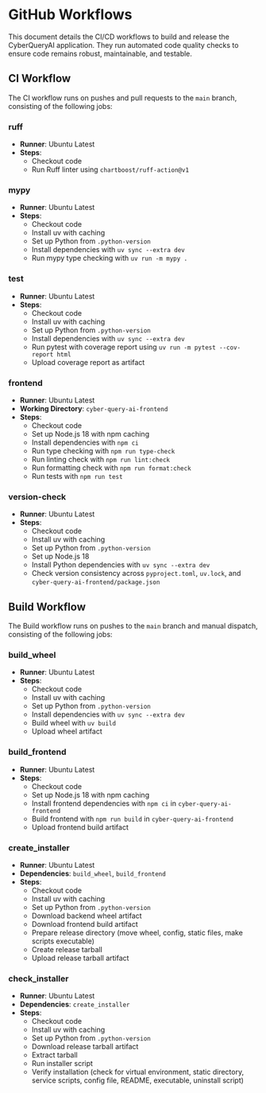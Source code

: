 # GitHub Workflows

This document details the CI/CD workflows to build and release the CyberQueryAI application. They run automated code quality checks to ensure code remains robust, maintainable, and testable.

## CI Workflow

The CI workflow runs on pushes and pull requests to the `main` branch, consisting of the following jobs:

### ruff
- **Runner**: Ubuntu Latest
- **Steps**:
  - Checkout code
  - Run Ruff linter using `chartboost/ruff-action@v1`

### mypy
- **Runner**: Ubuntu Latest
- **Steps**:
  - Checkout code
  - Install uv with caching
  - Set up Python from `.python-version`
  - Install dependencies with `uv sync --extra dev`
  - Run mypy type checking with `uv run -m mypy .`

### test
- **Runner**: Ubuntu Latest
- **Steps**:
  - Checkout code
  - Install uv with caching
  - Set up Python from `.python-version`
  - Install dependencies with `uv sync --extra dev`
  - Run pytest with coverage report using `uv run -m pytest --cov-report html`
  - Upload coverage report as artifact

### frontend
- **Runner**: Ubuntu Latest
- **Working Directory**: `cyber-query-ai-frontend`
- **Steps**:
  - Checkout code
  - Set up Node.js 18 with npm caching
  - Install dependencies with `npm ci`
  - Run type checking with `npm run type-check`
  - Run linting check with `npm run lint:check`
  - Run formatting check with `npm run format:check`
  - Run tests with `npm run test`

### version-check
- **Runner**: Ubuntu Latest
- **Steps**:
  - Checkout code
  - Install uv with caching
  - Set up Python from `.python-version`
  - Set up Node.js 18
  - Install Python dependencies with `uv sync --extra dev`
  - Check version consistency across `pyproject.toml`, `uv.lock`, and `cyber-query-ai-frontend/package.json`

## Build Workflow

The Build workflow runs on pushes to the `main` branch and manual dispatch, consisting of the following jobs:

### build_wheel
- **Runner**: Ubuntu Latest
- **Steps**:
  - Checkout code
  - Install uv with caching
  - Set up Python from `.python-version`
  - Install dependencies with `uv sync --extra dev`
  - Build wheel with `uv build`
  - Upload wheel artifact

### build_frontend
- **Runner**: Ubuntu Latest
- **Steps**:
  - Checkout code
  - Set up Node.js 18 with npm caching
  - Install frontend dependencies with `npm ci` in `cyber-query-ai-frontend`
  - Build frontend with `npm run build` in `cyber-query-ai-frontend`
  - Upload frontend build artifact

### create_installer
- **Runner**: Ubuntu Latest
- **Dependencies**: `build_wheel`, `build_frontend`
- **Steps**:
  - Checkout code
  - Install uv with caching
  - Set up Python from `.python-version`
  - Download backend wheel artifact
  - Download frontend build artifact
  - Prepare release directory (move wheel, config, static files, make scripts executable)
  - Create release tarball
  - Upload release tarball artifact

### check_installer
- **Runner**: Ubuntu Latest
- **Dependencies**: `create_installer`
- **Steps**:
  - Checkout code
  - Install uv with caching
  - Set up Python from `.python-version`
  - Download release tarball artifact
  - Extract tarball
  - Run installer script
  - Verify installation (check for virtual environment, static directory, service scripts, config file, README, executable, uninstall script)
